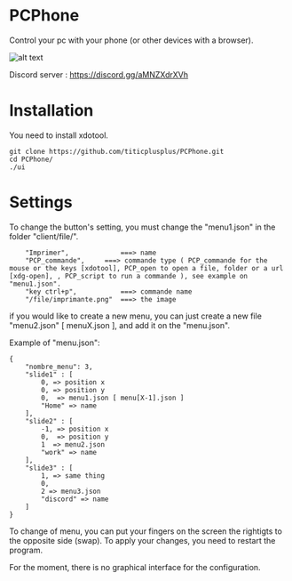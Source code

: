 # PCPhone
Control your pc with your phone (or other devices with a browser).

![alt text](https://github.com/titicplusplus/PCPhone/blob/main/screen/screen2.png?raw=true)

Discord server : https://discord.gg/aMNZXdrXVh
# Installation

You need to install xdotool.

```
git clone https://github.com/titicplusplus/PCPhone.git
cd PCPhone/
./ui
```

# Settings

To change the button's setting, you must change the "menu1.json" in the folder "client/file/".

```
	"Imprimer",             ===> name
	"PCP_commande",		===> commande type ( PCP_commande for the mouse or the keys [xdotool], PCP_open to open a file, folder or a url [xdg-open], , PCP_script to run a commande ), see example on "menu1.json".
	"key ctrl+p",	        ===> commande name
	"/file/imprimante.png"  ===> the image
```

if you would like to create a new menu, you can just create a new file "menu2.json" [ menuX.json ], and add it on the "menu.json".

Example of "menu.json":

```
{
	"nombre_menu": 3,
	"slide1" : [
		0, => position x
		0, => position y
		0,  => menu1.json [ menu[X-1].json ]
		"Home" => name
	],
	"slide2" : [
		-1, => position x
		0,  => position y
		1  => menu2.json
		"work" => name
	],
	"slide3" : [
		1, => same thing
		0,
		2 => menu3.json
		"discord" => name
	]
}
```


To change of menu, you can put your fingers on the screen the rightigts to the opposite side (swap).
To apply your changes, you need to restart the program.

For the moment, there is no graphical interface for the configuration.
